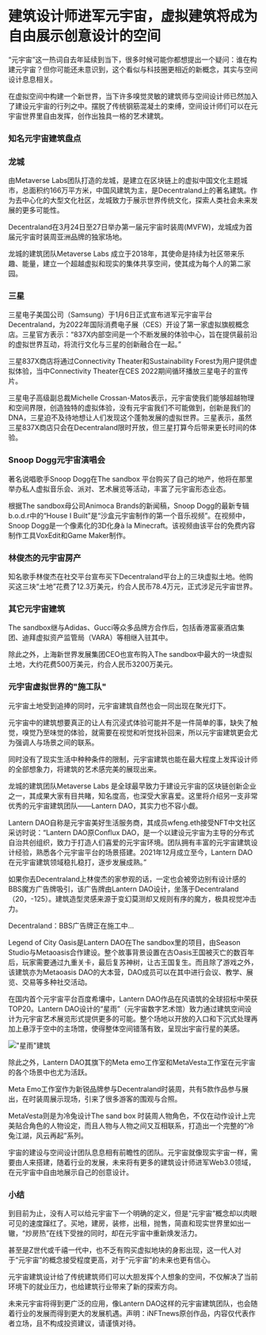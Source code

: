 # 建筑设计师进军元宇宙，虚拟建筑将成为自由展示创意设计的空间

“元宇宙”这一热词自去年延续到当下，很多时候可能你都想提出一个疑问：谁在构建元宇宙？但你可能还未意识到，这个看似与科技圈更相近的新概念，其实与空间设计息息相关。





在虚拟空间中构建一个新世界，当下许多嗅觉灵敏的建筑师与空间设计师已然加入了建设元宇宙的行列之中。摆脱了传统钢筋混凝土的束缚，空间设计师们可以在元宇宙世界里自由发挥，创作出独具一格的艺术建筑。





### 知名元宇宙建筑盘点





### 龙城





由Metaverse Labs团队打造的龙城，是建立在区块链上的虚拟中国文化主题城市，总面积约166万平方米，中国风建筑为主，是Decentraland上的著名建筑。作为去中心化的大型文化社区，龙城致力于展示世界传统文化，探索人类社会未来发展的更多可能性。





Decentraland在3月24日至27日举办第一届元宇宙时装周(MVFW)，龙城成为首届元宇宙时装周亚洲品牌的独家场地。





龙城的建筑团队Metaverse Labs 成立于2018年，其使命是持续为社区带来乐趣、能量，建立一个超越虚拟和现实的集体共享空间，使其成为每个人的第二家园。





### 三星





三星电子美国公司（Samsung）于1月6日正式宣布进军元宇宙平台Decentraland，为2022年国际消费电子展（CES）开设了第一家虚拟旗舰概念店。三星官方表示：“837X内部空间是一个不断发展的体验中心，旨在提供最前沿的虚拟世界互动，将流行文化与三星的创新融合在一起。”





三星837X商店将通过Connectivity Theater和Sustainability Forest为用户提供虚拟体验，当中Connectivity Theater在CES 2022期间循环播放三星电子的宣传片。





三星电子高级副总裁Michelle Crossan-Matos表示，元宇宙使我们能够超越物理和空间界限，创造独特的虚拟体验，没有元宇宙我们不可能做到，创新是我们的DNA，三星迫不及待地想让人们发现这个蓬勃发展的虚拟世界。三星表示，虽然三星837X商店只会在Decentraland限时开放，但三星打算今后带来更长时间的体验。





### Snoop Dogg元宇宙演唱会





著名说唱歌手Snoop Dogg在The sandbox 平台购买了自己的地产，他将在那里举办私人虚拟音乐会、派对、艺术展览等活动，丰富了元宇宙形态业态。





根据The sandbox母公司Animoca Brands的新闻稿，Snoop Dogg的最新专辑b.o.d.r中的“House I Built”是“沙盒元宇宙制作的第一个音乐视频”。在视频中，Snoop Dogg是一个像素化的3D化身à la Minecraft。该视频由该平台的免费内容制作工具VoxEdit和Game Maker制作。





### 林俊杰的元宇宙房产





知名歌手林俊杰在社交平台宣布买下Decentraland平台上的三块虚拟土地。他购买这三块“土地”花费了12.3万美元，约合人民币78.4万元，正式涉足元宇宙世界。





### 其它元宇宙建筑





The sandbox继与Adidas、Gucci等众多品牌方合作后，包括香港富豪酒店集团、迪拜虚拟资产监管局（VARA）等相继入驻其中。





除此之外，上海新世界发展集团CEO也宣布购入The sandbox中最大的一块虚拟土地，大约花费500万美元，约合人民币3200万美元。





### 元宇宙虚拟世界的"施工队"

元宇宙土地受到追捧的同时，元宇宙建筑自然也会一同出现在聚光灯下。

元宇宙中的建筑想要真正的让人有沉浸式体验可能并不是一件简单的事，缺失了触觉，嗅觉乃至味觉的体验，就需要在视觉和听觉找补回来，所以元宇宙建筑更会尤为强调人与场景之间的联系。

同时没有了现实生活中种种条件的限制，元宇宙建筑也能在最大程度上发挥设计师的全部想象力，将建筑的艺术感完美的展现出来。

龙城的建筑团队Metaverse Labs 是全球最早致力于建设元宇宙的区块链创新企业之一，其成果大家有目共睹，知名度高，也深受大家喜爱。这里将介绍另一支非常优秀的元宇宙建筑团队——Lantern DAO，其实力也不容小觑。

Lantern DAO自称是元宇宙美好生活服务商，其成员wfeng.eth接受NFT中文社区采访时说：“Lantern DAO原Conflux DAO，是一个以建设元宇宙为主导的分布式自治共创组织，致力于打造人们喜爱的元宇宙环境。团队拥有丰富的元宇宙建筑设计经验，熟悉各个元宇宙平台的场景搭建。2021年12月成立至今，Lantern DAO在元宇宙建筑领域稳扎稳打，逐步发展成熟。”

如果你去Decentraland上林俊杰的家参观的话，一定也会被旁边别有设计感的BBS魔方广告牌吸引，该广告牌由Lantern DAO设计，坐落于Decentraland（20，-125）。建筑造型灵感来源于变幻莫测却又规则有序的魔方，极具视觉冲击力。

Decentraland：BBS广告牌正在施工中...

Legend of City Oasis是Lantern DAO在The sandbox里的项目，由Season Studio与Metaoasis合作建设。整个故事背景设置在古Oasis王国被灭亡的数百年后，玩家需要通过九重关卡，最后复苏神树，让古王国复生。而且除了游戏之外，该建筑亦为Metaoasis DAO的大本营，DAO成员可以在其中进行会议、教学、展览、交易等多种社交活动。

在国内首个元宇宙平台百度希壤中，Lantern DAO作品在风语筑的全球招标中荣获TOP20。Lantern DAO设计的“星雨”（元宇宙数字艺术馆）致力通过建筑空间设计为元宇宙艺术展览形式提供更多的可能。整个场地以开放的入口和下沉式处理再加上悬浮于空中的主场馆，使得整体空间错落有致，呈现出宇宙行星的美感。

!["星雨"建筑](https://pics7.baidu.com/feed/0eb30f2442a7d9334cc5deb454668c1972f001bb.png?token=ea12f145c59ba6c5df05c8d0dfe08abd)

除此之外，Lantern DAO其旗下的Meta emo工作室和MetaVesta工作室在元宇宙的各个场景中也尤为活跃。

Meta Emo工作室作为新锐品牌参与Decentraland时装周，共有5款作品参与展出，在时装周展示现场，引来了很多游客的围观与合照。

MetaVesta则是为冷兔设计The sand box 时装周人物角色，不仅在动作设计上完美贴合角色的人物设定，而且人物与人物之间又互相联系，打造出一个完整的“冷兔江湖，风云再起”系列。

宇宙的建设与空间设计团队息息相有前瞻性的团队。元宇宙就像现实宇宙一样，需要由人来搭建，随着行业的发展，未来将有更多的建筑设计师进军Web3.0领域，在元宇宙中自由地展示自己的创意设计。

### 小结

到目前为止，没有人可以给元宇宙下一个明确的定义，但是“元宇宙”概念却以肉眼可见的速度蹿红了。买地，建房，装修，出租，抛售，简直和现实世界里如出一辙，“炒房热”在线下受挫的同时，却在元宇宙中重新焕发活力。

甚至是Z世代或千禧一代中，也不乏有购买虚拟地块的身影出现，这一代人对于“元宇宙”的概念接受程度更高，对于“元宇宙”的未来也更有信心。

元宇宙建筑设计给了传统建筑师们可以大胆发挥个人想象的空间，不仅解决了当前环境下的就业压力，也给建筑行业带来了新的探索方向。

未来元宇宙将得到更广泛的应用，像Lantern DAO这样的元宇宙建筑团队，也会随着行业的发展而得到更大的发展机遇。声明：iNFTnews原创作品，内容仅代表作者立场，且不构成投资建议，请谨慎对待。